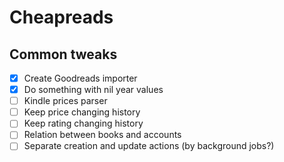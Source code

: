 # Cheapreads

## Common tweaks
- [x] Create Goodreads importer
- [x] Do something with nil year values
- [ ] Kindle prices parser
- [ ] Keep price changing history
- [ ] Keep rating changing history
- [ ] Relation between books and accounts 
- [ ] Separate creation and update actions (by background jobs?)

